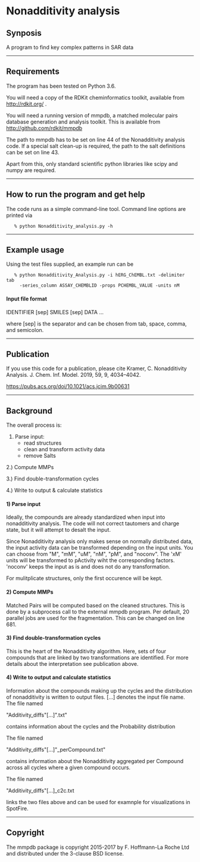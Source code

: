 # Nonadditivity analysis


## Synposis


A program to find key complex patterns in SAR data


--------------------


## Requirements


The program has been tested on Python 3.6.

You will need a copy of the RDKit cheminformatics toolkit, available
from http://rdkit.org/ . 

You will need a running version of mmpdb, a matched molecular pairs
database generation and analysis toolkit. This is available from
http://github.com/rdkit/mmpdb

The path to mmpdb has to be set on line 44 of the Nonadditivity analysis 
code. If a special salt clean-up is required, the path to the salt definitions
can be set on line 43.

Apart from this, only standard scientific python libraries like scipy and 
numpy are required.
 

-------------------


## How to run the program and get help

The code runs as a simple command-line tool. Command line options are printed via

```shell
   % python Nonadditivity_analysis.py -h
```


-------------------


## Example usage

Using the test files supplied, an example run can be

```shell
   % python Nonadditivity_Analysis.py -i hERG_ChEMBL.txt -delimiter tab 
     -series_column ASSAY_CHEMBLID -props PCHEMBL_VALUE -units nM
```


#### Input file format
IDENTIFIER [sep] SMILES	[sep] DATA
...


where [sep] is the separator and can be chosen from tab, space, comma, and 
semicolon.


------------------


## Publication

If you use this code for a publication, please cite
Kramer, C. Nonadditivity Analysis. J. Chem. Inf. Model. 2019, 59, 9, 4034–4042.

https://pubs.acs.org/doi/10.1021/acs.jcim.9b00631


-----------------


## Background

The overall process is:

  1) Parse input:
     - read structures
     - clean and transform activity data
     - remove Salts

  2.) Compute MMPs

  3.) Find double-transformation cycles

  4.) Write to output & calculate statistics


#### 1) Parse input

Ideally, the compounds are already standardized when input into nonadditivity 
analysis. The code will not correct tautomers and charge state, but it will 
attempt to desalt the input.

Since Nonadditivity analysis only makes sense on normally distributed data, the
input activity data can be transformed depending on the input units. You can choose
from "M", "mM", "uM", "nM", "pM", and "noconv". The 'xM' units will be transformed
to pActivity wiht the corresponding factors. 'noconv' keeps the input as is and does
not do any transformation.

For mulitplicate structures, only the first occurence will be kept.


#### 2) Compute MMPs

Matched Pairs will be computed based on the cleaned structures. This is done by a
subprocess call to the external mmpdb program. Per default, 20 parallel jobs are used
for the fragmentation. This can be changed on line 681.


#### 3) Find double-transformation cycles

This is the heart of the Nonadditivity algorithm. Here, sets of four compounds that are
linked by two transformations are identified. For more details about the interpretation
see publication above.


#### 4) Write to output and calculate statistics

Information about the compounds making up the cycles and the distribution of 
nonadditivity is written to output files. [...] denotes the input file name.
The file named 

"Additivity_diffs"[...]".txt"

contains information about the cycles and the Probability distribution


The file named

"Additivity_diffs"[...]"_perCompound.txt"

contains information about the Nonadditivity aggregated per Compound across all cycles
where a given compound occurs. 


The file named

"Additivity_diffs"[...]_c2c.txt

links the two files above and can be used for examnple for visualizations in SpotFire.


--------------------


## Copyright

The mmpdb package is copyright 2015-2017 by F. Hoffmann-La
Roche Ltd and distributed under the 3-clause BSD license.

